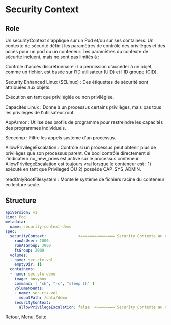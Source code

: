 # Security Context

## Role
Un securityContext s'applique sur un Pod et/ou sur ses containers.
Un contexte de sécurité définit les paramètres de contrôle des privilèges et des accès pour un pod ou un conteneur. Les paramètres du contexte de sécurité incluent, mais ne sont pas limités à :

Contrôle d'accès discrétionnaire : La permission d'accéder à un objet, comme un fichier, est basée sur l'ID utilisateur (UID) et l'ID groupe (GID).

Security Enhanced Linux (SELinux) : Des étiquettes de sécurité sont attribuées aux objets.

Exécution en tant que privilégiée ou non privilégiée.

Capacités Linux : Donne à un processus certains privilèges, mais pas tous les privilèges de l'utilisateur root.

AppArmor : Utilise des profils de programme pour restreindre les capacités des programmes individuels.

Seccomp : Filtre les appels système d'un processus.

AllowPrivilegeEscalation : Contrôle si un processus peut obtenir plus de privilèges que son processus parent. Ce bool contrôle directement si l'indicateur no_new_privs est activé sur le processus conteneur. AllowPrivilegeEscalation est toujours vrai lorsque le conteneur est : 1) exécuté en tant que Privileged OU 2) possède CAP_SYS_ADMIN.

readOnlyRootFilesystem : Monte le système de fichiers racine du conteneur en lecture seule.


## Structure
```yaml
apiVersion: v1
kind: Pod
metadata:
  name: security-context-demo
spec:
  securityContext:              <=============== Security Contexte au niveau du Pod
    runAsUser: 1000
    runAsGroup: 3000
    fsGroup: 2000
  volumes:
  - name: sec-ctx-vol
    emptyDir: {}
  containers:
  - name: sec-ctx-demo
    image: busybox
    command: [ "sh", "-c", "sleep 1h" ]
    volumeMounts:
    - name: sec-ctx-vol
      mountPath: /data/demo
    securityContext:
      allowPrivilegeEscalation: false  <======== Security Contexte au niveau du Container
```

[Retour](https://obeyler.github.io/Formation-K8S/Chapitres/RBAC.html), [Menu](https://obeyler.github.io/Formation-K8S/), [Suite](https://obeyler.github.io/Formation-K8S/Chapitres/NetworkPolicy.html)
